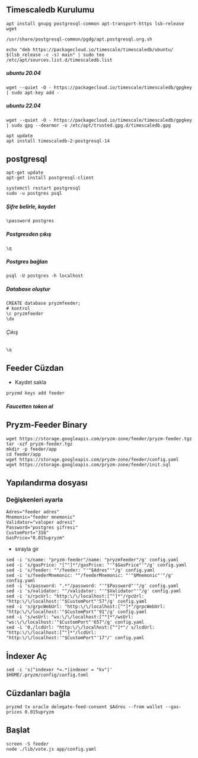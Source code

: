 #

## Timescaledb Kurulumu
```
apt install gnupg postgresql-common apt-transport-https lsb-release wget

/usr/share/postgresql-common/pgdg/apt.postgresql.org.sh

echo "deb https://packagecloud.io/timescale/timescaledb/ubuntu/ $(lsb_release -c -s) main" | sudo tee /etc/apt/sources.list.d/timescaledb.list
```
##### ubuntu 20.04
```
wget --quiet -O - https://packagecloud.io/timescale/timescaledb/gpgkey | sudo apt-key add -
```
##### ubuntu 22.04
```
wget --quiet -O - https://packagecloud.io/timescale/timescaledb/gpgkey | sudo gpg --dearmor -o /etc/apt/trusted.gpg.d/timescaledb.gpg
```
```
apt update
apt install timescaledb-2-postgresql-14
```
## postgresql
```
apt-get update
apt-get install postgresql-client
```
```
systemctl restart postgresql
sudo -u postgres psql
```
##### Şifre belirle, kaydet
```
\password postgres
```
##### Postgresden çıkış
```
\q
```
##### Postgres bağlan
```
psql -U postgres -h localhost
```
##### Database oluştur
```
CREATE database pryzmfeeder;
# kontrol
\c pryzmfeeder
\dx
```
###### Çıkış
```
\q
```
## Feeder Cüzdan
* Kaydet sakla
```
pryzmd keys add feeder
```
##### Faucetten token al
  
## Pryzm-Feeder Binary
```
wget https://storage.googleapis.com/pryzm-zone/feeder/pryzm-feeder.tgz
tar -xzf pryzm-feeder.tgz
mkdir -p feeder/app
cd feeder/app
wget https://storage.googleapis.com/pryzm-zone/feeder/config.yaml
wget https://storage.googleapis.com/pryzm-zone/feeder/init.sql
```
## Yapılandırma dosyası
### Değişkenleri ayarla
```
Adres="feeder adres"
Mnemonic="feeder mnemonic"
Validator="valoper adresi"
Password="postgres şifresi"
CustomPort="316"
GasPrice="0.015upryzm"
```
* sırayla gir
```
sed -i 's/name: "pryzm-feeder"/name: "pryzmfeeder"/g' config.yaml
sed -i 's/gasPrice: "[^"]*"/gasPrice: "'"$GasPrice"'"/g' config.yaml
sed -i 's/feeder: ""/feeder: "'"$Adres"'"/g' config.yaml
sed -i 's/feederMnemonic: ""/feederMnemonic: "'"$Mnemonic"'"/g' config.yaml
sed -i 's/password: ".*"/password: "'"$Password"'"/g' config.yaml
sed -i 's/validator: ""/validator: "'"$Validator"'"/g' config.yaml
sed -i 's/rpcUrl: "http:\/\/localhost:[^"]*"/rpcUrl: "http:\/\/localhost:'"$CustomPort"'57"/g' config.yaml
sed -i 's/grpcWebUrl: "http:\/\/localhost:[^"]*"/grpcWebUrl: "http:\/\/localhost:'"$CustomPort"'91"/g' config.yaml
sed -i 's/wsUrl: "ws:\/\/localhost:[^"]*"/wsUrl: "ws:\/\/localhost:'"$CustomPort"'657"/g' config.yaml
sed -i '0,/lcdUrl: "http:\/\/localhost:[^"]*"/ s/lcdUrl: "http:\/\/localhost:[^"]*"/lcdUrl: "http:\/\/localhost:'"$CustomPort"'17"/' config.yaml
```


## İndexer Aç
```
sed -i 's|^indexer *=.*|indexer = "kv"|' $HOME/.pryzm/config/config.toml
```
## Cüzdanları bağla
```
pryzmd tx oracle delegate-feed-consent $Adres --from wallet --gas-prices 0.015upryzm
```
## Başlat
```
screen -S feeder
node ./lib/vote.js app/config.yaml
```









